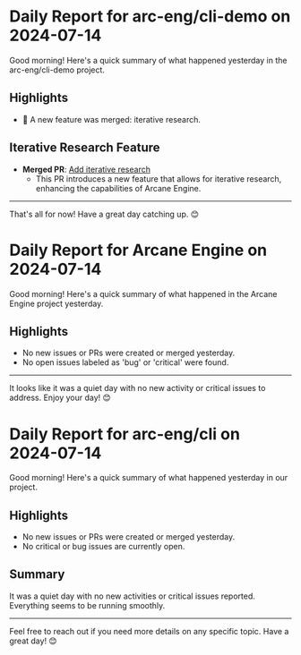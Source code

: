 # Daily Report for arc-eng/cli-demo on 2024-07-14

Good morning! Here's a quick summary of what happened yesterday in the arc-eng/cli-demo project.

## Highlights
- 🚀 A new feature was merged: iterative research.

## Iterative Research Feature
- **Merged PR**: [Add iterative research](https://github.com/arc-eng/cli-demo/pull/39)
  - This PR introduces a new feature that allows for iterative research, enhancing the capabilities of Arcane Engine.

---

That's all for now! Have a great day catching up. 😊


# Daily Report for Arcane Engine on 2024-07-14

Good morning! Here's a quick summary of what happened in the Arcane Engine project yesterday.

## Highlights
- No new issues or PRs were created or merged yesterday.
- No open issues labeled as 'bug' or 'critical' were found.

---

It looks like it was a quiet day with no new activity or critical issues to address. Enjoy your day! 😊


# Daily Report for arc-eng/cli on 2024-07-14

Good morning! Here's a quick summary of what happened yesterday in our project.

## Highlights
- No new issues or PRs were created or merged yesterday.
- No critical or bug issues are currently open.

## Summary
It was a quiet day with no new activities or critical issues reported. Everything seems to be running smoothly.

---

Feel free to reach out if you need more details on any specific topic. Have a great day! 😊


